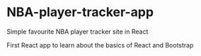 # NBA-player-tracker-app
 Simple favourite NBA player tracker site in React
 
 First React app to learn about the basics of React and Bootstrap

